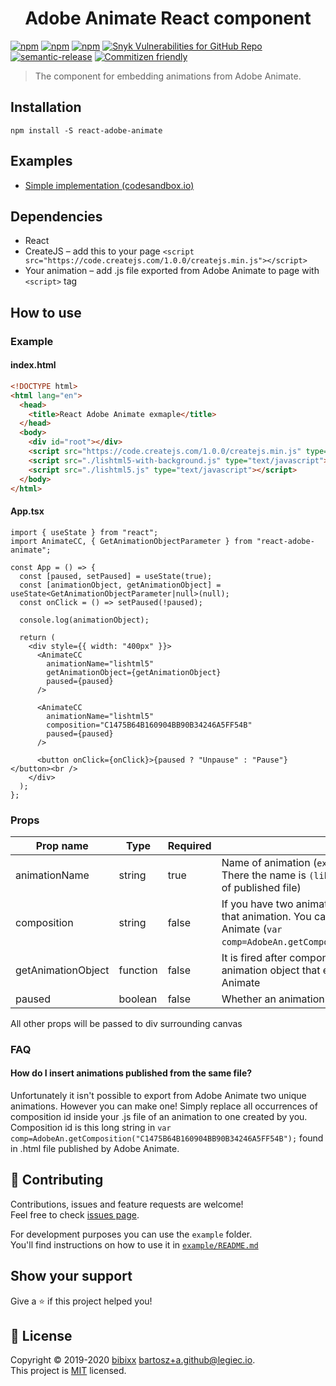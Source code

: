 <h1 align="center">Adobe Animate React component</h1>

[![npm](https://badgen.net/npm/v/react-adobe-animate)](https://www.npmjs.com/package/react-adobe-animate)
[![npm](https://badgen.net/npm/dt/react-adobe-animate)](https://www.npmjs.com/package/react-adobe-animate)
[![npm](https://badgen.net/npm/dm/react-adobe-animate)](https://www.npmjs.com/package/react-adobe-animate)
[![Snyk Vulnerabilities for GitHub Repo](https://img.shields.io/snyk/vulnerabilities/github/bibixx/react-adobe-animate)](https://snyk.io/test/github/bibixx/react-adobe-animate)
[![semantic-release](https://img.shields.io/badge/%20%20%F0%9F%93%A6%F0%9F%9A%80-semantic--release-e10079.svg)](https://github.com/semantic-release/semantic-release)
[![Commitizen friendly](https://badgen.net/badge/commitizen/friendly/green)](http://commitizen.github.io/cz-cli/)

> The component for embedding animations from Adobe Animate.

## Installation

`npm install -S react-adobe-animate`

## Examples

* [Simple implementation (codesandbox.io)](https://githubbox.com/bibixx/react-adobe-animate/tree/master/examples)

## Dependencies

* React
* CreateJS – add this to your page `<script src="https://code.createjs.com/1.0.0/createjs.min.js"></script>`
* Your animation – add .js file exported from Adobe Animate to page with `<script>` tag

## How to use
### Example
#### index.html
```html
<!DOCTYPE html>
<html lang="en">
  <head>
    <title>React Adobe Animate exmaple</title>
  </head>
  <body>
    <div id="root"></div>
    <script src="https://code.createjs.com/1.0.0/createjs.min.js" type="text/javascript"></script>
    <script src="./lishtml5-with-background.js" type="text/javascript"></script>
    <script src="./lishtml5.js" type="text/javascript"></script>
  </body>
</html>

```

#### App.tsx
```tsx
import { useState } from "react";
import AnimateCC, { GetAnimationObjectParameter } from "react-adobe-animate";

const App = () => {
  const [paused, setPaused] = useState(true);
  const [animationObject, getAnimationObject] = useState<GetAnimationObjectParameter|null>(null);
  const onClick = () => setPaused(!paused);

  console.log(animationObject);

  return (
    <div style={{ width: "400px" }}>
      <AnimateCC
        animationName="lishtml5"
        getAnimationObject={getAnimationObject}
        paused={paused}
      />

      <AnimateCC
        animationName="lishtml5"
        composition="C1475B64B160904BB90B34246A5FF54B"
        paused={paused}
      />

      <button onClick={onClick}>{paused ? "Unpause" : "Pause"}</button><br />
    </div>
  );
};
```

### Props

| Prop name | Type | Required | Description  |
| --------- | ---- | -------- | ------------ |
| animationName | string | true | Name of animation (`exportRoot = new lib.animationName();` in js file. There the name is `(lib.animationName = function`. Also usually name of published file) |
composition | string | false | If you have two animations with same name you can specify an id of that animation. You can get it from .html file generate by Adobe Animate (`var comp=AdobeAn.getComposition("C1475B64B160904BB90B34246A5FF54B");`) |
| getAnimationObject | function | false | It is fired after component was mounted. It takes 1 argument – animation object that enables you to fire functions created in Adobe Animate
paused | boolean | false | Whether an animation should be paused

All other props will be passed to div surrounding canvas

### FAQ

#### How do I insert animations published from the same file?

Unfortunately it isn't possible to export from Adobe Animate two unique animations. However you can make one! Simply replace all occurrences of composition id inside your .js file of an animation to one created by you. Composition id is this long string in `var comp=AdobeAn.getComposition("C1475B64B160904BB90B34246A5FF54B");` found in .html file published by Adobe Animate.

## 🤝 Contributing

Contributions, issues and feature requests are welcome!\
Feel free to check [issues page](https://github.com/bibixx/react-adobe-animate/issues).

For development purposes you can use the `example` folder. \
You'll find instructions on how to use it in [`example/README.md`](https://github.com/bibixx/react-adobe-animate/blob/master/example/README.md)

## Show your support

Give a ⭐️ if this project helped you!

## 📝 License

Copyright © 2019-2020 [bibixx](https://github.com/bibixx) <bartosz+a.github@legiec.io>.<br />
This project is [MIT](https://github.com/bibixx/react-adobe-animate/blob/master/LICENSE.md) licensed.

